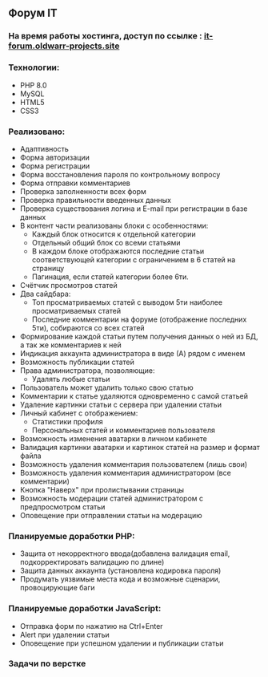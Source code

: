 ## Форум IT
### На время работы хостинга, доступ по ссылке : [it-forum.oldwarr-projects.site](https://it-forum.oldwarr-projects.site/)
### Технологии:
- PHP 8.0
- MySQL
- HTML5
- CSS3
### Реализовано:
- Адаптивность
- Форма авторизации
- Форма регистрации
- Форма восстановления пароля по контрольному вопросу
- Форма отправки комментариев
- Проверка заполненности всех форм
- Проверка правильности введенных данных
- Проверка существования логина и E-mail при регистрации в базе данных
- В контент части реализованы блоки с особенностями:
    - Каждый блок относится к отдельной категории
    - Отдельный общий блок со всеми статьями
    - В каждом блоке отображаются последние статьи соответствующей категории с ограничением в 6 статей на страницу
    - Пагинация, если статей категории более 6ти.
- Счётчик просмотров статей
- Два сайдбара:
    - Топ просматриваемых статей с выводом 5ти наиболее просматриваемых статей
    - Последние комментарии на форуме (отображение последних 5ти), собираются со всех статей
- Формирование каждой статьи путем получения данных о ней из БД, а так же комментариев к ней
- Индикация аккаунта администратора в виде (А) рядом с именем
- Возможность публикации статей
- Права администратора, позволяющие:
    - Удалять любые статьи
- Пользователь может удалить только свою статью
- Комментарии к статье удаляются одновременно с самой статьей
- Удаление картинки статьи с сервера при удалении статьи
- Личный кабинет с отображением:
    - Статистики профиля
    - Персональных статей и комментариев пользователя
- Возможность изменения аватарки в личном кабинете
- Валидация картинки аватарки и картинок статей на размер и формат файла
- Возможность удаления комментария пользователем (лишь свои)
- Возможность удаления комментария администратором (все комментарии)
- Кнопка "Наверх" при пролистывании страницы
- Возможность модерации статей администратором с предпросмотром статьи
- Оповещение при отправлении статьи на модерацию

### Планируемые доработки PHP:
- Защита от некорректного ввода(добавлена валидация email, подкорректировать валидацию по длине)
- Защита данных аккаунта (установлена кодировка пароля)
- Продумать уязвимые места кода и возможные сценарии, провоцирующие баги
### Планируемые доработки JavaScript:
- Отправка форм по нажатию на Ctrl+Enter
- Alert при удалении статьи
- Оповещение при успешном удалении и публикации статьи
### Задачи по верстке
